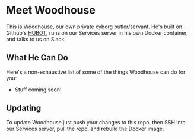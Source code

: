 # Meet Woodhouse  
  
This is Woodhouse, our own private cyborg butler/servant. He's built on Github's [HUBOT](https://hubot.github.com/), runs on our Services server in his own Docker container, and talks to us on Slack.  
  
## What He Can Do  
Here's a non-exhaustive list of some of the things Woodhouse can do for you:  
  
- Stuff coming soon!  
  
## Updating  
To update Woodhouse just push your changes to this repo, then SSH into our Services server, pull the repo, and rebuild the Docker image.